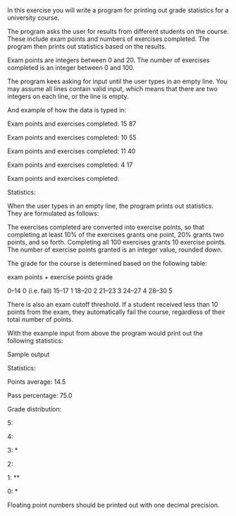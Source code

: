In this exercise you will write a program for printing out grade statistics for a university course.

The program asks the user for results from different students on the course. These include exam points and numbers of exercises completed. The program then prints out statistics based on the results.

Exam points are integers between 0 and 20. The number of exercises completed is an integer between 0 and 100.

The program kees asking for input until the user types in an empty line. You may assume all lines contain valid input, which means that there are two integers on each line, or the line is empty.

And example of how the data is typed in:

Exam points and exercises completed: 15 87

Exam points and exercises completed: 10 55

Exam points and exercises completed: 11 40

Exam points and exercises completed: 4 17

Exam points and exercises completed:

Statistics:

When the user types in an empty line, the program prints out statistics. They are formulated as follows:

The exercises completed are converted into exercise points, so that completing at least 10% of the exercises grants one point, 20% grants two points, and so forth. Completing all 100 exercises grants 10 exercise points. The number of exercise points granted is an integer value, rounded down.

The grade for the course is determined based on the following table:

exam points + exercise    points	grade

0–14	                        0 (i.e. fail)
15–17	                        1
18–20	                        2
21–23	                        3
24–27	                        4
28–30	                        5

There is also an exam cutoff threshold. If a student received less than 10 points from the exam, they automatically fail the course, regardless of their total number of points.

With the example input from above the program would print out the following statistics:

Sample output

Statistics:

Points average: 14.5

Pass percentage: 75.0

Grade distribution:

  5:
  
  4:
  
  3: *
  
  2:
  
  1: **
  
  0: *
  
Floating point numbers should be printed out with one decimal precision.
